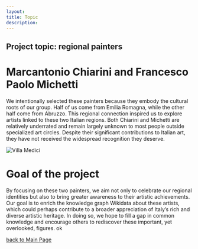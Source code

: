 ```yaml
---
layout:
title: Topic
description:
---
```


## Project topic: regional painters

# Marcantonio Chiarini and Francesco Paolo Michetti
We intentionally selected these painters because they embody the cultural roots of our group. Half of us come from Emilia Romagna, while the other half come from Abruzzo. This regional connection inspired us to explore artists linked to these two Italian regions. Both Chiarini and Michetti are relatively underrated and remain largely unknown to most people outside specialized art circles. Despite their significant contributions to Italian art, they have not received the widespread recognition they deserve.

![Villa Medici](assets/Villamedici.jpg)

# Goal of the project
By focusing on these two painters, we aim not only to celebrate our regional identities but also to bring greater awareness to their artistic achievements. Our goal is to enrich the knowledge graph Wikidata about these artists, which could perhaps contribute to a broader appreciation of Italy’s rich and diverse artistic heritage. In doing so, we hope to fill a gap in common knowledge and encourage others to rediscover these important, yet overlooked, figures.
ok

[back to Main Page](./)
